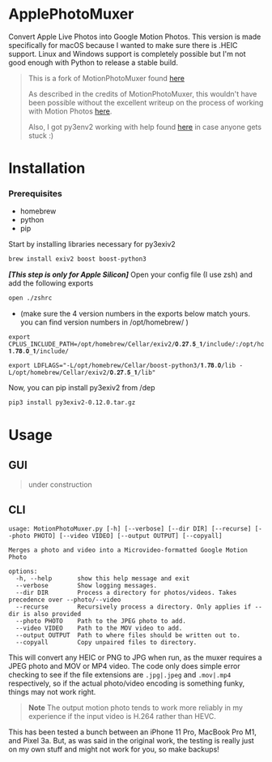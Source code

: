 ApplePhotoMuxer
================
Convert Apple Live Photos into Google Motion Photos. This version is made specifically for macOS because I wanted to make sure there is .HEIC support. Linux and Windows support is completely possible but I'm not good enough with Python to release a stable build.

> This is a fork of MotionPhotoMuxer found [here](https://github.com/mihir-io/MotionPhotoMuxer)
> 
> As described in the credits of MotionPhotoMuxer, this wouldn't have been possible without the excellent writeup on the process of working with Motion Photos [here](https://medium.com/android-news/working-with-motion-photos-da0aa49b50c).
>
> Also, I got py3env2 working with help found [here](https://stackoverflow.com/a/72088586) in case anyone gets stuck :)

# Installation

### Prerequisites
* homebrew
* python
* pip

Start by installing libraries necessary for py3exiv2
~~~bash
brew install exiv2 boost boost-python3
~~~

***[This step is only for Apple Silicon]*** Open your config file (I use zsh) and add the following exports 
~~~bash
open ./zshrc
~~~

* (make sure the 4 version numbers in the exports below match yours. you can find version numbers in /opt/homebrew/ )
```
export CPLUS_INCLUDE_PATH=/opt/homebrew/Cellar/exiv2/𝟎.𝟐𝟕.𝟓_𝟏/include/:/opt/homebrew/opt/libssh/include/:/opt/homebrew/Cellar/boost/𝟏.𝟕𝟖.𝟎_𝟏/include/

export LDFLAGS="-L/opt/homebrew/Cellar/boost-python3/𝟏.𝟕𝟖.𝟎/lib -L/opt/homebrew/Cellar/exiv2/𝟎.𝟐𝟕.𝟓_𝟏/lib"
```

Now, you can pip install py3exiv2 from /dep
~~~bash
pip3 install py3exiv2-0.12.0.tar.gz
~~~

# Usage
## GUI
> under construction

## CLI
~~~
usage: MotionPhotoMuxer.py [-h] [--verbose] [--dir DIR] [--recurse] [--photo PHOTO] [--video VIDEO] [--output OUTPUT] [--copyall]

Merges a photo and video into a Microvideo-formatted Google Motion Photo

options:
  -h, --help       show this help message and exit
  --verbose        Show logging messages.
  --dir DIR        Process a directory for photos/videos. Takes precedence over --photo/--video
  --recurse        Recursively process a directory. Only applies if --dir is also provided
  --photo PHOTO    Path to the JPEG photo to add.
  --video VIDEO    Path to the MOV video to add.
  --output OUTPUT  Path to where files should be written out to.
  --copyall        Copy unpaired files to directory.
~~~


This will convert any HEIC or PNG to JPG when run, 
as the muxer requires a JPEG photo and MOV or MP4 video. The code only does simple
error checking to see if the file extensions are `.jpg|.jpeg` and `.mov|.mp4`
respectively, so if the actual photo/video encoding is something funky, things
may not work right.

> **Note**
> The output motion photo tends to work more reliably in my experience if the input video is H.264 rather than HEVC.

This has been tested a bunch between an iPhone 11 Pro, MacBook Pro M1, and Pixel 3a. 
But, as was said in the original work, the testing is really just on my own stuff
and might not work for you, so make backups! 
